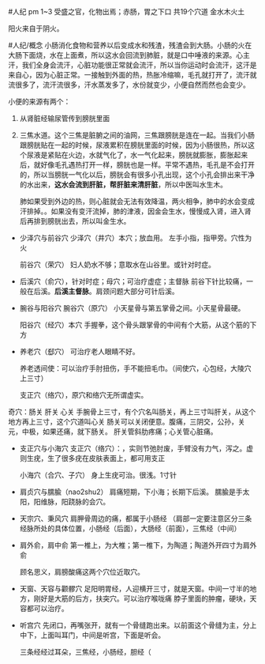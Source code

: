 #人纪 
pm 1~3
受盛之官，化物出焉；赤肠，胃之下口
共19个穴道
金水木火土

阳火来自于阴火。

#人纪/概念 
小肠消化食物和营养以后变成水和残渣，残渣会到大肠。小肠的火在大肠下面烧，水在上面煮，所以这水会回流到肺脏，就是口中唾液的来源。心主汗，我们全身会流汗，心脏功能很正常就会流汗，所以当你运动时会流汗，这汗是来自心，因为心脏正常。一接触到外面的热，热胀冷缩嘛，毛孔就打开了，流汗就流很多了，流汗流很多，汗水蒸发多了，水份就变少，小便自然而然也会变少。

小便的来源有两个：
1. 从肾脏经输尿管传到膀胱里面
2. 三焦水道。这个三焦是脏腑之间的油网，三焦跟膀胱是连在一起。当我们小肠跟膀胱贴在一起的时候，尿液累积在膀胱里面的时候，因为小肠很热，所以这个尿液是紧贴在火边，水就气化了，水一气化起来，膀胱就膨胀，膨胀起来后，就好像毛孔遇热打开一样，膀胱也是一样。平常不遇热，毛孔是不会打开的，所以当膀胱一气化以后，膀胱会有很多小孔出现，这个小孔会排出来干净的水出来，**这水会流到肝脏，帮肝脏来清肝脏**，所以中医叫水生木。
   
   肺如果受到外边的热，则心脏就会无法有效降温，两火相争，肺中的水会变成汗排掉。。如果没有变汗流掉，肺的津液，因金会生水，慢慢成入肾，进入肾后再排到膀胱出去，所以叫金生水。


- 少泽穴与前谷穴
  少泽穴（井穴）本穴；放血用。
  左手小指，指甲旁。穴性为火
  
  前谷穴（荣穴）
  妇人奶水不够；意取水在山谷里。或针对时症。

- 后溪穴（俞穴），针对时症；母穴；可治疗虚症；主督脉
  前谷下针比较痛，一般在后溪。**后溪主督脉**。肩颈问题大部分可针后溪。

- 腕谷与阳谷穴
  腕谷穴（原穴）
  小天星骨与第五掌骨之间。小天星骨最硬。
  
  阳谷穴（经穴）本穴
  手握拳，这个骨头跟掌骨的中间有个大筋，从这个筋的下方
  
- 养老穴（郄穴）
  可治疗老人眼睛不好。
  
  养老透间使：可以治疗手肘扭伤，手不能扭毛巾。（间使穴，心包经，大陵穴上三寸）
  
  支正穴（络穴），原穴和络穴无所谓虚实。

奇穴：肠关 肝关 心关
手腕骨上三寸，有个穴名叫肠关，再上三寸叫肝关，从这个地方再上三寸，这个穴道叫心关
肠关可以关闭便意。腹痛，三阴交，公孙，关元，中极，如果还痛，就下肠关。
肝关管斜肋疼痛；心关管心脏痛。

- 支正穴与小海穴
  支正穴（络穴）：，实则节弛肘废，手臂没有力气，泻之。虚则生疣，生了很多疣在皮肤表面上，都可用支正
  
  小海穴（合穴、子穴）
  身上生疣可治。很浅。1寸针

- 肩贞穴与臑腧（nao2shu2）
  肩痛短期，下小海；长期下后溪。
  臑腧是手太阳，阳维脉，阳跷脉的会穴。


- 天宗穴、秉风穴
  肩胛骨周边的痛，都属于小肠经
  （肩部一定要注意区分三条经脉所处的具体位置，小肠经（后面），大肠经（前面），三焦经（中间）

- 肩外俞，肩中俞
  第一椎上，为大椎；第一椎下，为陶道；陶道外开四寸为肩外俞
  
  顾名思义，肩膀酸痛这两个穴位近取穴。
  
- 天窗、天容与颧髎穴
  足阳明胃经，人迎横开三寸，就是天窗。中间一寸半的地方，刚好是大筋的后方，扶突穴。可以治疗喉咙痛
  脖子里面的肿瘤，硬块，天容都可以治疗。
  
- 听宫穴
  先闭口，再嘴张开，就有一个骨缝跑出来。以前面这个骨缝为主，分上中下，上面叫耳门，中间是听宫，下面是听会。
  
  三条经经过耳朵，三焦经，小肠经，胆经（









